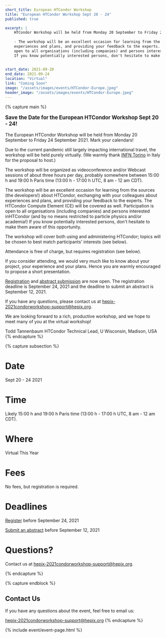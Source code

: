 ```yaml
---
short_title: European HTCondor Workshop 
title: "European HTCondor Workshop Sept 20 - 24"
published: true

excerpt: |
    HTCondor Workshop will be held from Monday 20 September to Friday 24 September 2021
    
    - The workshop will be an excellent occasion for learning from the sources (the developers!) about HTCondor, exchanging with your colleagues about
    experiences and plans, and providing your feedback to the experts. The HTCondor Compute Element (CE) will be covered as well. Participation is
    open to all organisations (including companies) and persons interested inHTCondor (and by no means restricted to particle physics and/or academia!)
    If you know potentially interested persons, don't hesitate to make them aware of this opportunity.
    
   
start_date: 2021-09-20
end_date: 2021-09-24
location: "Virtual"
link: "Coming Soon"
image: "/assets/images/events/HTCondor-Europe.jpeg"
header_image: "/assets/images/events/HTCondor-Europe.jpeg"
---
```


{% capture main %}

<p style="font-size: larger; font-weight: bold;">Save the Date for the European HTCondor Workshop Sept 20 - 24!</p>


The European HTCondor Workshop will be held from Monday 20 September to Friday 24 September 2021. Mark your calendars!

Due to the current pandemic still largely impacting international travel, the workshop will be held purely virtually. (We warmly thank [INFN Torino](https://www.to.infn.it/) in Italy for the proposal to host.)

The workshop will be organized as videoconference and/or Webcast sessions of about three hours per day, probably somewhere between 15:00 h and
19:00 h Paris time (13:00 h - 17:00 h UTC, 8 am - 12 am CDT).

The workshop will be an excellent occasion for learning from the sources (the developers!) about HTCondor, exchanging with your colleagues about
experiences and plans, and providing your feedback to the experts. The HTCondor Compute Element (CE) will be covered as well. Participation is
open to all organisations (including companies) and persons interested inHTCondor (and by no means restricted to particle physics and/or academia!)
If you know potentially interested persons, don't hesitate to make them aware of this opportunity.

The workshop will cover both using and administering HTCondor; topics will be chosen to best match participants' interests (see below).

Attendance is free of charge, but requires registration (see below).

If you consider attending, we would very much like to know about your project, your experience and your plans. Hence you are warmly encouraged
to propose a short presentation.

[Registration](https://indico.cern.ch/event/1059494/registrations/74555/) and [abstract submission](https://indico.cern.ch/event/1059494/abstracts/) are now open. The registration deadline is September 24, 2021 and the deadline to submit an abstract is September 12, 2021. 

If you have any questions, please contact us at <hepix-2021condorworkshop-support@hepix.org>.

We are looking forward to a rich, productive workshop, and we hope to meet many of you at the virtual workshop!

Todd Tannenbaum
HTCondor Technical Lead, U Wisconsin, Madison, USA
{% endcapture %}


{% capture subsection %}
# Date

Sept 20 - 24 2021

# Time

Likely 15:00 h and 19:00 h Paris time (13:00 h - 17:00 h UTC, 8 am - 12 am CDT).

 
# Where

Virtual This Year


# Fees

No fees, but registration is required.

# Deadlines
[Register](https://indico.cern.ch/event/1059494/registrations/74555/) before September 24, 2021  

[Submit an abstract](https://indico.cern.ch/event/1059494/abstracts/) before September 12, 2021

# Questions?

Contact us at <hepix-2021condorworkshop-support@hepix.org>. 

{% endcapture %}

{% capture endblock %}
## Contact Us


If you have any questions about the event, feel free to email us:

<hepix-2021condorworkshop-support@hepix.org>
{% endcapture %}

{% include event/event-page.html %}
